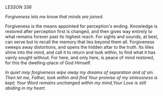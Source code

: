 *LESSON 336*

*Forgiveness lets me know that minds are joined.*

Forgiveness is the means appointed for perception's ending. Knowledge is restored after perception first is changed, and then gives way entirely to what remains forever past its highest reach. For sights and sounds, at best, can serve but to recall the memory that lies beyond them all. Forgiveness sweeps away distortions, and opens the hidden altar to the truth. Its lilies shine into the mind, and call it to return and look within, to find what it has vainly sought without. For here, and only here, is peace of mind restored, for this the dwelling-place of God Himself.

_In quiet may forgiveness wipe away my dreams of separation and of sin. Then let me, Father, look within and find Your promise of my sinlessness is kept; Your Word remains unchanged within my mind,Your Love is still abiding in my heart._